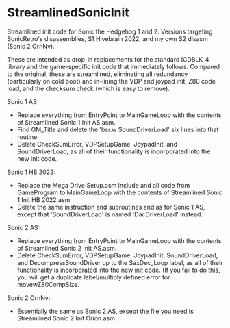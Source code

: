 # StreamlinedSonicInit
 Streamlined init code for Sonic the Hedgehog 1 and 2. Versions targeting SonicRetro's disassemblies, S1 Hivebrain 2022, and my own S2 disasm (Sonic 2 OrnNv).
 
 These are intended as drop-in replacements for the standard ICDBLK_4 library and the game-specific init code that immediately follows.
Compared to the original, these are streamlined, eliminating all redundancy (particularly on cold boot) and in-lining the VDP and joypad init,
Z80 code load, and the checksum check (which is easy to remove).

Sonic 1 AS: 
- Replace everything from EntryPoint to MainGameLoop with the contents of Streamlined Sonic 1 Init AS.asm. 
- Find GM_Title and delete the 'bsr.w SoundDriverLoad' six lines into that routine.
- Delete CheckSumError, VDPSetupGame, JoypadInit, and SoundDriverLoad, as all of their
functionality is incorporated into the new init code.

Sonic 1 HB 2022: 
- Replace the Mega Drive Setup.asm include and all code from GameProgram to MainGameLoop with the contents of Streamlined Sonic 1 Init HB 2022.asm.
- Delete the same instruction and subroutines and  as for Sonic 1 AS, except that 'SoundDriverLoad' is named 'DacDriverLoad' instead.

Sonic 2 AS: 
- Replace everything from EntryPoint to MainGameLoop with the contents of Streamlined Sonic 2 Init AS.asm.
- Delete CheckSumError, VDPSetupGame, JoypadInit, SoundDriverLoad, and DecompressSoundDriver up to the SaxDec_Loop label, as all of their
functionality is incorporated into the new init code. (If you fail to do this, you will get a duplicate label/multiply defined error for movewZ80CompSize.

Sonic 2 OrnNv: 
- Essentially the same as Sonic 2 AS, except the file you need is Streamlined Sonic 2 Init Orion.asm. 

